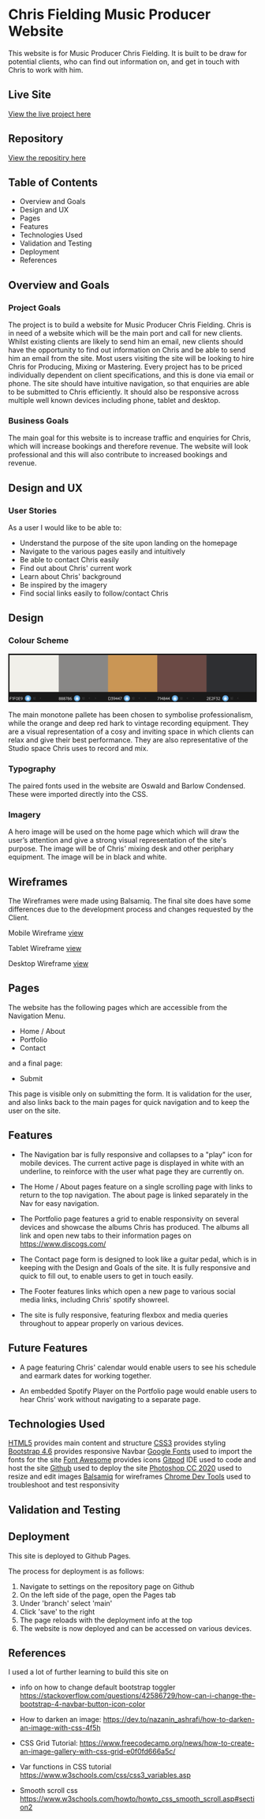 # Chris Fielding Music Producer Website

This website is for Music Producer Chris Fielding. It is built to be draw for potential clients, who can find out information on, and get in touch with Chris to work with him.

## Live Site

[View the live project here](https://slfielding.github.io/CI-MS1-Chris-Fielding/index.html#About)

## Repository

[View the repositiry here](https://github.com/SLFielding/CI-MS1-Chris-Fielding)

## Table of Contents
- Overview and Goals
- Design and UX
- Pages
- Features
- Technologies Used
- Validation and Testing
- Deployment
- References

## Overview and Goals
### Project Goals

The project is to build a website for Music Producer Chris Fielding.  Chris is in need of a website which will be the main port and call for new clients. Whilst existing clients are likely to send him an email, new clients should have the opportunity to find out information on Chris and be able to send him an email from the site. Most users visiting the site will be looking to hire Chris for Producing, Mixing or Mastering. Every project has to be priced individually dependent on client specifications, and this is done via email or phone.
The site should have intuitive navigation, so that enquiries are able to be submitted to Chris efficiently.  It should also be responsive across multiple well known devices including phone, tablet and desktop.

### Business Goals

The main goal for this website is to increase traffic and enquiries for Chris, which will increase bookings and therefore revenue. 
The website will look professional and this will also contribute to increased bookings and revenue.

## Design and UX

### User Stories

As a user I would like to be able to:

- Understand the purpose of the site upon landing on the homepage
- Navigate to the various pages easily and intuitively
- Be able to contact Chris easily
- Find out about Chris' current work
- Learn about Chris' background
- Be inspired by the imagery
- Find social links easily to follow/contact Chris

## Design

### Colour Scheme

![Colours](/docs/colours.png)

The main monotone pallete has been chosen to symbolise professionalism, while the orange and deep red hark to vintage recording equipment. They are a visual representation of a cosy and inviting space in which clients can relax and give their best performance. They are also representative of the Studio space Chris uses to record and mix. 

### Typography

The paired fonts used in the website are Oswald and Barlow Condensed. These were imported directly into the CSS.

### Imagery

A hero image will be used on the home page which which will  draw the user’s attention and give a strong visual representation of the site's purpose. The image will be of Chris' mixing desk and other periphary equipment. The image will be in black and white.

## Wireframes

The Wireframes were made using Balsamiq. The final site does have some differences due to the development process and changes requested by the Client.

Mobile Wireframe [view](/docs/phonewireframe.pdf)

Tablet Wireframe [view](/docs/tabletwireframe.pdf)

Desktop Wireframe [view](/docs/dwireframe.pdf)

## Pages

The website has the following pages which are accessible from the Navigation Menu.

- Home / About
- Portfolio
- Contact

and a final page:

- Submit

This page is visible only on submitting the form. It is validation for the user, and also links back to the main pages for quick navigation and to keep the user on the site.

## Features

- The Navigation bar is fully responsive and collapses to a "play" icon for mobile devices. The current active page is displayed in white with an underline, to reinforce with the user what page they are currently on.

- The Home / About pages feature on a single scrolling page with links to return to the top navigation. The about page is linked separately in the Nav for easy navigation.

- The Portfolio page features a grid to enable responsivity on several devices and showcase the albums Chris has produced. The albums all link and open new tabs to their information pages on https://www.discogs.com/

- The Contact page form is designed to look like a guitar pedal, which is in keeping with the Design and Goals of the site. It is fully responsive and quick to fill out, to enable users to get in touch easily.

- The Footer features links which open a new page to various social media links, including Chris' spotify showreel.

- The site is fully responsive, featuring flexbox and media queries throughout to appear properly on various devices.

## Future Features

- A page featuring Chris' calendar would enable users to see his schedule and earmark dates for working together.

- An embedded Spotify Player on the Portfolio page would enable users to hear Chris' work without navigating to a separate page.

## Technologies Used

[HTML5](https://en.wikipedia.org/wiki/HTML5) provides main content and structure
[CSS3](https://en.wikipedia.org/wiki/CSS) provides styling
[Bootstrap 4.6](https://getbootstrap.com/docs/4.6/getting-started/introduction/) provides responsive Navbar
[Google Fonts](https://fonts.google.com/about) used to import the fonts for the site
[Font Awesome](https://fontawesome.com/) provides icons
[Gitpod](https://gitpod.io/workspaces) IDE used to code and host the site
[Github](https://github.com/) used to deploy the site
[Photoshop CC 2020](https://www.adobe.com/uk/) used to resize and edit images
[Balsamiq](https://balsamiq.com/wireframes/) for wireframes
[Chrome Dev Tools](https://developer.chrome.com/docs/devtools/) used to troubleshoot and test responsivity

## Validation and Testing

## Deployment

This site is deployed to Github Pages.

The process for deployment is as follows:

1) Navigate to settings on the repository page on Github
2) On the left side of the page, open the Pages tab
3) Under 'branch' select 'main'
4) Click 'save' to the right
5) The page reloads with the deployment info at the top
6) The website is now deployed and can be accessed on various devices.


## References

I used a lot of further learning to build this site on 

- info on how to change default bootstrap toggler https://stackoverflow.com/questions/42586729/how-can-i-change-the-bootstrap-4-navbar-button-icon-color

- How to darken an image: https://dev.to/nazanin_ashrafi/how-to-darken-an-image-with-css-4f5h

- CSS Grid Tutorial: https://www.freecodecamp.org/news/how-to-create-an-image-gallery-with-css-grid-e0f0fd666a5c/

- Var functions in CSS tutorial https://www.w3schools.com/css/css3_variables.asp

- Smooth scroll css https://www.w3schools.com/howto/howto_css_smooth_scroll.asp#section2

